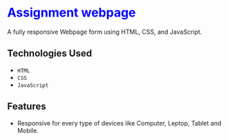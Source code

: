 
<h1 style="color:blue;">Assignment webpage</h1>

A fully responsive Webpage form using HTML, CSS, and JavaScript. 

## Technologies Used
- `HTML`
- `CSS`
- `JavaScript`



## Features

* Responsive for every type of devices like Computer, Leptop, Tablet and Mobile.


